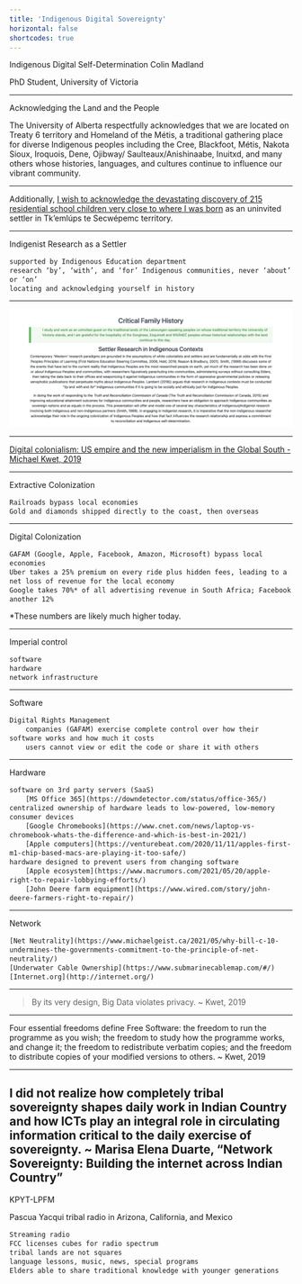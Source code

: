 ```yaml
---
title: 'Indigenous Digital Sovereignty'
horizontal: false
shortcodes: true
---
```




Indigenous Digital Self-Determination
Colin Madland

PhD Student, University of Victoria


---

Acknowledging the Land and the People

The University of Alberta respectfully acknowledges that we are located on Treaty 6 territory and Homeland of the Métis, a traditional gathering place for diverse Indigenous peoples including the Cree, Blackfoot, Métis, Nakota Sioux, Iroquois, Dene, Ojibway/ Saulteaux/Anishinaabe, Inuitxd, and many others whose histories, languages, and cultures continue to influence our vibrant community.


---


Additionally, [I wish to acknowledge the devastating discovery of 215 residential school children very close to where I was born](https://tkemlups.ca/remains-of-children-of-kamloops-residential-school-discovered/) as an uninvited settler in Tk’emlúps te Secwépemc territory.

---


Indigenist Research as a Settler

    supported by Indigenous Education department
    research ‘by’, ‘with’, and ‘for’ Indigenous communities, never ‘about’ or ‘on’
    locating and acknowledging yourself in history



---

![](timeline.png)

---


<a class="embedly-card" data-card-key="05acda8fea1b4f099c92b66268f422dd" data-card-controls="0" data-card-type="article-full" href="https://doi.org/10.1177/0306396818823172">Digital colonialism: US empire and the new imperialism in the Global South - Michael Kwet, 2019</a>
<script async src="//cdn.embedly.com/widgets/platform.js" charset="UTF-8"></script>

---

Extractive Colonization

    Railroads bypass local economies
    Gold and diamonds shipped directly to the coast, then overseas



---

Digital Colonization

    GAFAM (Google, Apple, Facebook, Amazon, Microsoft) bypass local economies
    Uber takes a 25% premium on every ride plus hidden fees, leading to a net loss of revenue for the local economy
    Google takes 70%* of all advertising revenue in South Africa; Facebook another 12%

*These numbers are likely much higher today.


---

Imperial control

    software
    hardware
    network infrastructure



---

Software

    Digital Rights Management
        companies (GAFAM) exercise complete control over how their software works and how much it costs
        users cannot view or edit the code or share it with others



---

Hardware

    software on 3rd party servers (SaaS)
        [MS Office 365](https://downdetector.com/status/office-365/)
    centralized ownership of hardware leads to low-powered, low-memory consumer devices
        [Google Chromebooks](https://www.cnet.com/news/laptop-vs-chromebook-whats-the-difference-and-which-is-best-in-2021/)
        [Apple computers](https://venturebeat.com/2020/11/11/apples-first-m1-chip-based-macs-are-playing-it-too-safe/)
    hardware designed to prevent users from changing software
        [Apple ecosystem](https://www.macrumors.com/2021/05/20/apple-right-to-repair-lobbying-efforts/)
        [John Deere farm equipment](https://www.wired.com/story/john-deere-farmers-right-to-repair/)



---

Network

    [Net Neutrality](https://www.michaelgeist.ca/2021/05/why-bill-c-10-undermines-the-governments-commitment-to-the-principle-of-net-neutrality/)
    [Underwater Cable Ownership](https://www.submarinecablemap.com/#/)
    [Internet.org](http://internet.org/)



---

> By its very design, Big Data violates privacy. ~ Kwet, 2019


---

Four essential freedoms define Free Software: the freedom to run the programme as you wish; the freedom to study how the programme works, and change it; the freedom to redistribute verbatim copies; and the freedom to distribute copies of your modified versions to others. ~ Kwet, 2019

---

I did not realize how completely tribal sovereignty shapes daily work in Indian Country and how ICTs play an integral role in circulating information critical to the daily exercise of sovereignty. ~ Marisa Elena Duarte, “Network Sovereignty: Building the internet across Indian Country”
---
KPYT-LPFM

Pascua Yacqui tribal radio in Arizona, California, and Mexico

    Streaming radio
    FCC licenses cubes for radio spectrum
    tribal lands are not squares
    language lessons, music, news, special programs
    Elders able to share traditional knowledge with younger generations
